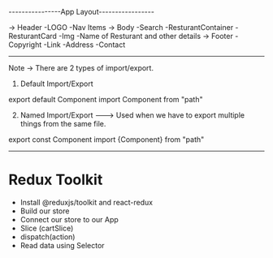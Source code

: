 

----------------App Layout-----------------

-> Header
        -LOGO
        -Nav Items
-> Body
        -Search
        -ResturantContainer
            -ResturantCard
                -Img
                -Name of Resturant and other details
-> Footer
        -Copyright
        -Link
        -Address
        -Contact

-----------------------------------------------


Note -> There are 2 types of import/export.

1) Default Import/Export

export default Component
import Component from "path"


2) Named Import/Export  ---> Used when we have to export multiple things from the same file.

export const Component
import {Component} from "path"



------------------------------------------------

# Redux Toolkit

   - Install @reduxjs/toolkit and react-redux
   - Build our store
   - Connect our store to our App
   - Slice (cartSlice)
   - dispatch(action)
   - Read data using Selector
   





